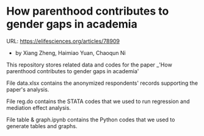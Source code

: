 # How parenthood contributes to gender gaps in academia
URL: https://elifesciences.org/articles/78909
* by Xiang Zheng, Haimiao Yuan, Chaoqun Ni

This repository stores related data and codes for the paper _'How parenthood contributes to gender gaps in academia'

File data.xlsx contains the anonymized respondents' records supporting the paper's analysis.

File reg.do contains the STATA codes that we used to run regression and mediation effect analysis.

File table & graph.ipynb contains the Python codes that we used to generate tables and graphs.


